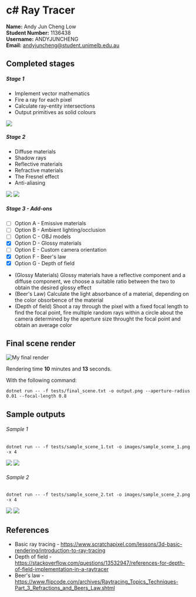 # c# Ray Tracer

**Name:** Andy Jun Cheng Low \
**Student Number:** 1136438 \
**Username:** ANDYJUNCHENG \
**Email:** andyjuncheng@student.unimelb.edu.au

## Completed stages

<!---
Tip: To tick, place an x between the square brackes [ ], like so: [x]
-->

##### Stage 1

- Implement vector mathematics
- Fire a ray for each pixel
- Calculate ray-entity intersections
- Output primitives as solid colours

<p float="left">
  <img src="images/sample_scene_1_s1.png" />
</p>

##### Stage 2

- Diffuse materials
- Shadow rays
- Reflective materials
- Refractive materials
- The Fresnel effect
- Anti-aliasing

<p float="left">
  <img src="images/sample_scene_1_s2.png" />
  <img src="images/sample_scene_2_s2.png" /> 
</p>

##### Stage 3 - Add-ons

- [ ] Option A - Emissive materials 
- [ ] Option B - Ambient lighting/occlusion 
- [ ] Option C - OBJ models 
- [x] Option D - Glossy materials 
- [ ] Option E - Custom camera orientation 
- [x] Option F - Beer's law 
- [x] Option G - Depth of field 

- (Glossy Materials) Glossy materials have a reflective component and a diffuse component, we choose a suitable ratio between the two to obtain the desired glossy effect
- (Beer's Law) Calculate the light absorbance of a material, depending on the color obsorbence of the material
- (Depth of field) Shoot a ray through the pixel with a fixed focal length to find the focal point, fire multiple random rays within a circle about the camera determined by the aperture size throught the focal point and obtain an average color

## Final scene render

![My final render](images/final_scene.png)

Rendering time **10** minutes and **13** seconds.

With the following command:

```
dotnet run -- -f tests/final_scene.txt -o output.png --aperture-radius 0.01 --focal-length 0.8
```

## Sample outputs

###### Sample 1

```
dotnet run -- -f tests/sample_scene_1.txt -o images/sample_scene_1.png -x 4
```

<p float="left">
  <img src="images/sample_scene_1_s1.png" />
  <img src="images/sample_scene_1_s2.png" /> 
</p>

###### Sample 2

```
dotnet run -- -f tests/sample_scene_2.txt -o images/sample_scene_2.png -x 4
```

<p float="left">
  <img src="images/sample_scene_2_s1.png" />
  <img src="images/sample_scene_2_s2.png" /> 
</p>

## References
- Basic ray tracing - https://www.scratchapixel.com/lessons/3d-basic-rendering/introduction-to-ray-tracing
- Depth of field - https://stackoverflow.com/questions/13532947/references-for-depth-of-field-implementation-in-a-raytracer
- Beer's law - https://www.flipcode.com/archives/Raytracing_Topics_Techniques-Part_3_Refractions_and_Beers_Law.shtml


